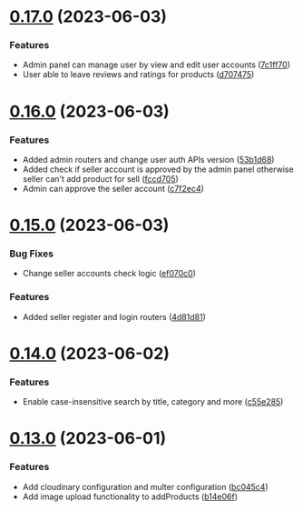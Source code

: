 # [0.17.0](https://github.com/hossainchisty/eCommerce-Backend-API/compare/v0.16.0...v0.17.0) (2023-06-03)


### Features

* Admin panel can manage user by view and edit user accounts ([7c1ff70](https://github.com/hossainchisty/eCommerce-Backend-API/commit/7c1ff70212b4357ac0fb4741dc0da6815679e155))
* User able to leave reviews and ratings for products ([d707475](https://github.com/hossainchisty/eCommerce-Backend-API/commit/d7074757dad7b2f69776ffb5b2041cd2caa405ca))



# [0.16.0](https://github.com/hossainchisty/eCommerce-Backend-API/compare/v0.15.0...v0.16.0) (2023-06-03)


### Features

* Added admin routers and change user auth APIs version ([53b1d68](https://github.com/hossainchisty/eCommerce-Backend-API/commit/53b1d68b4e3cadaa911be78f05043e0904d238b2))
* Added check if seller account is approved by the admin panel otherwise seller can't add product for sell ([fccd705](https://github.com/hossainchisty/eCommerce-Backend-API/commit/fccd7056bc23b8f3ce24f63a2c7f2c8c30c89abb))
* Admin can approve the seller account ([c7f2ec4](https://github.com/hossainchisty/eCommerce-Backend-API/commit/c7f2ec4618a56010809867145dd2dbb5188ddbcb))



# [0.15.0](https://github.com/hossainchisty/eCommerce-Backend-API/compare/v0.14.0...v0.15.0) (2023-06-03)


### Bug Fixes

* Change seller accounts check logic ([ef070c0](https://github.com/hossainchisty/eCommerce-Backend-API/commit/ef070c0965062a4e287dcc71d284d0d193e3ba2c))


### Features

* Added seller register and login routers ([4d81d81](https://github.com/hossainchisty/eCommerce-Backend-API/commit/4d81d81b8ee601111fe442977dbfbf6c9d14192e))



# [0.14.0](https://github.com/hossainchisty/eCommerce-Backend-API/compare/v0.13.0...v0.14.0) (2023-06-02)


### Features

* Enable case-insensitive search by title, category and more ([c55e285](https://github.com/hossainchisty/eCommerce-Backend-API/commit/c55e2857480ee7e79a027ca766528fe68fca263f))



# [0.13.0](https://github.com/hossainchisty/eCommerce-Backend-API/compare/v0.12.0...v0.13.0) (2023-06-01)


### Features

* Add cloudinary configuration and multer configuration ([bc045c4](https://github.com/hossainchisty/eCommerce-Backend-API/commit/bc045c4b76ed9b3b34abc2aade26036055e856f8))
* Add image upload functionality to addProducts ([b14e06f](https://github.com/hossainchisty/eCommerce-Backend-API/commit/b14e06f2c092a949e3dcd59f4b5b5722ddc9aefe))



